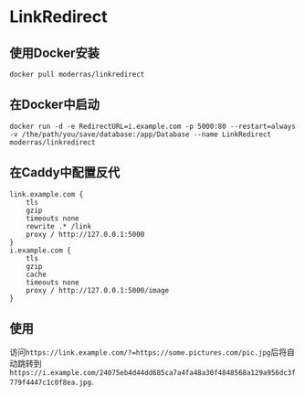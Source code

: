 # LinkRedirect
## 使用Docker安装
```
docker pull moderras/linkredirect
```

## 在Docker中启动
```
docker run -d -e RedirectURL=i.example.com -p 5000:80 --restart=always -v /the/path/you/save/database:/app/Database --name LinkRedirect moderras/linkredirect
```

## 在Caddy中配置反代
```
link.example.com {
    tls 
    gzip
    timeouts none
    rewrite .* /link
    proxy / http://127.0.0.1:5000
}
i.example.com {
    tls 
    gzip
    cache
    timeouts none
    proxy / http://127.0.0.1:5000/image
}
```

## 使用
访问`https://link.example.com/?=https://some.pictures.com/pic.jpg`后将自动跳转到`https://i.example.com/24075eb4d44dd685ca7a4fa48a30f4848568a129a956dc3f779f4447c1c0f8ea.jpg`.